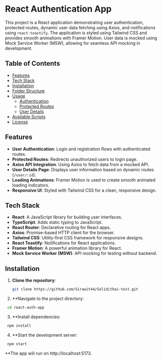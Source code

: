 # React Authentication App

This project is a React application demonstrating user authentication, protected routes, dynamic user data fetching using Axios, and notifications using `react-toastify`. The application is styled using Tailwind CSS and provides smooth animations with Framer Motion. User data is mocked using Mock Service Worker (MSW), allowing for seamless API mocking in development.

## Table of Contents

- [Features](#features)
- [Tech Stack](#tech-stack)
- [Installation](#installation)
- [Folder Structure](#folder-structure)
- [Usage](#usage)
  - [Authentication](#authentication)
  - [Protected Routes](#protected-routes)
  - [User Details](#user-details)
- [Available Scripts](#available-scripts)
- [License](#license)

## Features

- **User Authentication**: Login and registration flows with authenticated routes.
- **Protected Routes**: Redirects unauthorized users to login page.
- **Axios API Integration**: Using Axios to fetch data from a mocked API.
- **User Details Page**: Displays user information based on dynamic routes (`/user/:id`).
- **Loading Animations**: Framer Motion is used to create smooth animated loading indicators.
- **Responsive UI**: Styled with Tailwind CSS for a clean, responsive design.

## Tech Stack

- **React**: A JavaScript library for building user interfaces.
- **TypeScript**: Adds static typing to JavaScript.
- **React Router**: Declarative routing for React apps.
- **Axios**: Promise-based HTTP client for the browser.
- **Tailwind CSS**: Utility-first CSS framework for responsive designs.
- **React Toastify**: Notifications for React applications.
- **Framer Motion**: A powerful animation library for React.
- **Mock Service Worker (MSW)**: API mocking for testing without backend.

## Installation

1. **Clone the repository**:

   ```bash
   git clone https://github.com/Sirawit44/Solidithai-test.git
   ```

2. **Navigate to the project directory:

  ```bash
   cd react-auth-app
  ```

3. **Install dependencies:

  ```bash
   npm install
  ```

4. **Start the development server:

  ```bash
   npm start
  ```

**The app will run on http://localhost:5173.